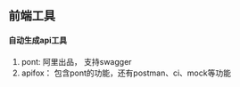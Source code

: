 <!--
 * @Desc: 
 * @Author: kexi
 * @Date: 2021-12-29 10:59:01
 * @LastEditors: kexi
 * @LastEditTime: 2021-12-29 11:12:53
-->
## 前端工具
#### 自动生成api工具
1. pont: 阿里出品， 支持swagger
2. apifox： 包含pont的功能，还有postman、ci、mock等功能